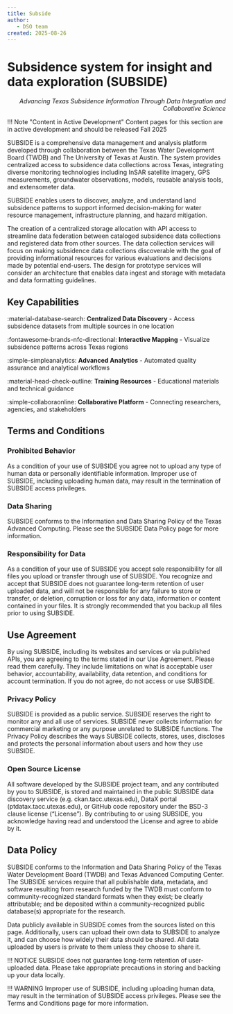 ```yaml
---
title: Subside
author: 
   - DSO team
created: 2025-08-26
---
```

# Subsidence system for insight and data exploration (SUBSIDE)
<div style="text-align: right;font-style: italic;">
Advancing Texas Subsidence Information Through Data Integration and Collaborative Science
</div>

!!! Note "Content in Active Development" 
    Content pages for this section are in active development and should be released Fall 2025

SUBSIDE is a comprehensive data management and analysis platform developed through collaboration between the Texas Water Development Board (TWDB) and The University of Texas at Austin. The system provides centralized access to subsidence data collections across Texas, integrating diverse monitoring technologies including InSAR satellite imagery, GPS measurements, groundwater observations, models, reusable analysis tools, and extensometer data.  

SUBSIDE enables users to discover, analyze, and understand land subsidence patterns to support informed decision-making for water resource management, infrastructure planning, and hazard mitigation.

The creation of a centralized storage allocation with API access to streamline data federation between cataloged subsidence data collections and registered data from other sources. The data collection services will focus on making subsidence data collections discoverable with the goal of providing informational resources for various evaluations and decisions made by potential end-users. The design for prototype services will consider an architecture that enables data ingest and storage with metadata and data formatting guidelines. 

## Key Capabilities
:material-database-search: **Centralized Data Discovery** - Access subsidence datasets from multiple sources in one location  

:fontawesome-brands-nfc-directional: **Interactive Mapping** - Visualize subsidence patterns across Texas regions  

:simple-simpleanalytics: **Advanced Analytics** - Automated quality assurance and analytical workflows  

:material-head-check-outline: **Training Resources** - Educational materials and technical guidance  

:simple-collaboraonline: **Collaborative Platform** - Connecting researchers, agencies, and stakeholders  

## Terms and Conditions
### Prohibited Behavior  
As a condition of your use of SUBSIDE you agree not to upload any type of human data or personally identifiable information. Improper use of SUBSIDE, including uploading human data, may result in the termination of SUBSIDE access privileges.

### Data Sharing  
SUBSIDE conforms to the Information and Data Sharing Policy of the Texas Advanced Computing. Please see the SUBSIDE Data Policy page for more information.

### Responsibility for Data  
As a condition of your use of SUBSIDE you accept sole responsibility for all files you upload or transfer through use of SUBSIDE. You recognize and accept that SUBSIDE does not guarantee long-term retention of user uploaded data, and will not be responsible for any failure to store or transfer, or deletion, corruption or loss for any data, information or content contained in your files. It is strongly recommended that you backup all files prior to using SUBSIDE.

## Use Agreement
By using SUBSIDE, including its websites and services or via published APIs, you are agreeing to the terms stated in our Use Agreement. Please read them carefully. They include limitations on what is acceptable user behavior, accountability, availability, data retention, and conditions for account termination. If you do not agree, do not access or use SUBSIDE.

### Privacy Policy  
SUBSIDE is provided as a public service. SUBSIDE reserves the right to monitor any and all use of services. SUBSIDE never collects information for commercial marketing or any purpose unrelated to SUBSIDE functions. The Privacy Policy describes the ways SUBSIDE collects, stores, uses, discloses and protects the personal information about users and how they use SUBSIDE.

### Open Source License 
All software developed by the SUBSIDE project team, and any contributed by you to SUBSIDE, is stored and maintained in the public SUBSIDE data discovery service (e.g. ckan.tacc.utexas.edu), DataX portal (ptdatax.tacc.utexas.edu), or GitHub code repository under the BSD-3 clause license (“License”). By contributing to or using SUBSIDE, you acknowledge having read and understood the License and agree to abide by it.

## Data Policy
SUBSIDE conforms to the Information and Data Sharing Policy of the Texas Water Development Board (TWDB) and Texas Advanced Computing Center. The SUBSIDE services require that all publishable data, metadata, and software resulting from research funded by the TWDB must conform to community-recognized standard formats when they exist; be clearly attributable; and be deposited within a community-recognized public database(s) appropriate for the research.

Data publicly available in SUBSIDE comes from the sources listed on this page. Additionally, users can upload their own data to SUBSIDE to analyze it, and can choose how widely their data should be shared. All data uploaded by users is private to them unless they choose to share it.

!!! NOTICE 
      SUBSIDE does not guarantee long-term retention of user-uploaded data. Please take appropriate precautions in storing and backing up your data locally.

!!! WARNING 
      Improper use of SUBSIDE, including uploading human data, may result in the termination of SUBSIDE access privileges. Please see the Terms and Conditions page for more information.

